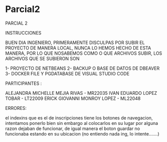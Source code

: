 # Parcial2
PARCIAL 2


INSTRUCCIONES

BUEN DIA INGENIERO, PRIMERAMENTE DISCULPAS POR SUBIR EL PROYECTO DE MANERA LOCAL, 
NUNCA LO HEMOS HECHO DE ESTA MANERA, POR LO QUE NOSABEMOS
COMO O QUE ARCHIVOS SUBIR, LOS ARCHIVOS QUE SE SUBIERON SON

1- PROYECTO DE NETBEANS
2- BACKUP O BASE DE DATOS DE DBEAVER
3- DOCKER FILE Y PGDATABASE DE VISUAL STUDIO CODE

PARTICIPANTES :

ALEJANDRA MICHELLE MEJIA RIVAS - MR22035
IVAN EDUARDO LOPEZ TOBAR - LT22009
ERICK GIOVANNI MONROY LOPEZ - ML22048


ERRORES:

el indexins que es el de inscripciones tiene los botones de navegacion, intentamos ponerlo bien
sin embargo al colocarlos en su lugar por alguna razon dejaban de funcionar, de igual manera el boton guardar
no funcionaba estando en su ubicacion (no entiendo nada ing, lo intente.......)

